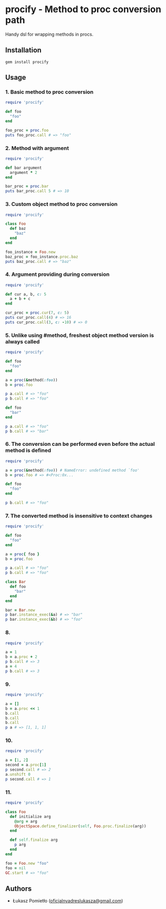 procify - Method to proc conversion path
===

Handy dsl for wrapping methods in procs.


Installation
---
```
gem install procify
```

Usage
---
### 1. Basic method to proc conversion
```RUBY
require 'procify'

def foo
  "foo"
end

foo_proc = proc.foo
puts foo_proc.call # => "foo"

```

### 2. Method with argument
```RUBY
require 'procify'

def bar argument
  argument * 2
end

bar_proc = proc.bar
puts bar_proc.call 5 # => 10

```

### 3. Custom object method to proc conversion
```RUBY
require 'procify'

class Foo
  def baz
    "baz"
  end
end

foo_instance = Foo.new
baz_proc = foo_instance.proc.baz
puts baz_proc.call # => "baz"

```

### 4. Argument providing during conversion
```RUBY
require 'procify'

def cur a, b, c: 5
  a + b + c
end

cur_proc = proc.cur(7, c: 5)
puts cur_proc.call(4) # => 16
puts cur_proc.call(3, c: -10) # => 0
```

### 5. Unlike using #method, freshest object method version is always called
```RUBY
require 'procify'

def foo
  "foo"
end

a = proc(&method(:foo))
b = proc.foo

p a.call # => "foo"
p b.call # => "foo"

def foo
  "bar"
end

p a.call # => "foo"
p b.call # => "bar"
```

### 6. The conversion can be performed even before the actual method is defined
```RUBY
require 'procify'

a = proc(&method(:foo)) # NameError: undefined method `foo'
b = proc.foo # => #<Proc:0x...

def foo
  "foo"
end

p b.call # => "foo"

```

### 7. The converted method is insensitive to context changes
```RUBY
require 'procify'

def foo
  "foo"
end

a = proc{ foo }
b = proc.foo

p a.call # => "foo"
p b.call # => "foo"

class Bar
  def foo
    "bar"
  end
end

bar = Bar.new
p bar.instance_exec(&a) # => "bar"
p bar.instance_exec(&b) # => "foo"
```

### 8. 
```RUBY
require 'procify'

a = 1
b = a.proc + 2
p b.call # => 3
a = 4
p b.call # => 3
```

### 9. 
```RUBY
require 'procify'

a = []
b = a.proc << 1
b.call
b.call
b.call
p a # => [1, 1, 1]
```

### 10. 
```RUBY
require 'procify'

a = [1, 2]
second = a.proc[1]
p second.call # => 2
a.unshift 0
p second.call # => 1

```

### 11. 
```RUBY
require 'procify'

class Foo
  def initialize arg
    @arg = arg
    ObjectSpace.define_finalizer(self, Foo.proc.finalize(arg))
  end

  def self.finalize arg
    p arg
  end
end

foo = Foo.new "foo"
foo = nil
GC.start # => "foo"

```


Authors
---
- Łukasz Pomietło (oficjalnyadreslukasza@gmail.com)
